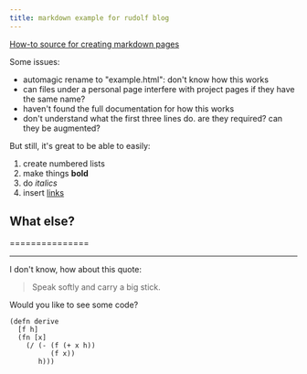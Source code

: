 ```yaml
---
title: markdown example for rudolf blog
---
```


[How-to source for creating markdown pages](http://xlson.com/2010/11/09/getting-started-with-github-pages.html)

Some issues:

 - automagic rename to "example.html": don't know how this works
 - can files under a personal page interfere with project pages if they have the same name?
 - haven't found the full documentation for how this works
 - don't understand what the first three lines do.  are they required?  can they be augmented?


But still, it's great to be able to easily:

 1. create numbered lists
 2. make things **bold**
 3. do *italics*
 4. insert [links](https://github.com/)


## What else?
===============

---------------

I don't know, how about this quote:

> Speak softly and carry a big stick.

Would you like to see some code?

    (defn derive
      [f h]
      (fn [x]
        (/ (- (f (+ x h))
              (f x))
           h)))